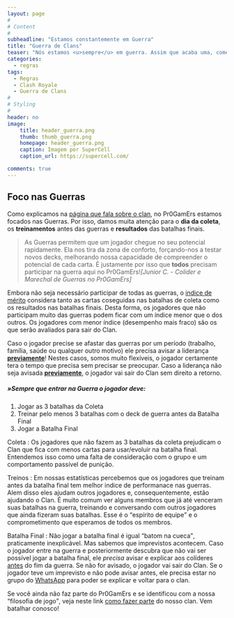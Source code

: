 ```yaml
---
layout: page
#
# Content
#
subheadline: "Estamos constantemente em Guerra"
title: "Guerra de Clans"
teaser: "Nós estamos <u>sempre</u> em guerra. Assim que acaba uma, começamos a outra."
categories:
  - regras
tags:
  - Regras
  - Clash Royale
  - Guerra de Clans
#
# Styling
#
header: no
image:
    title: header_guerra.png
    thumb: thumb_guerra.png
    homepage: header_guerra.png
    caption: Imagem por SuperCell
    caption_url: https://supercell.com/

comments: true    
---
```


## Foco nas Guerras

Como explicamos na <a href="{{ site.url }}{{ site.baseurl }}/sobre" target="_blank">página que fala sobre o clan,</a> no Pr0GamErs estamos focados nas Guerras. Por isso, damos muita atenção para o <strong>dia da coleta</strong>, os <strong>treinamentos</strong> antes das guerras e <strong>resultados</strong> das batalhas finais.
<br>

> <span class="teaser">As Guerras permitem que um jogador chegue no seu potencial rapidamente. Ela nos tira da zona de conforto, forçando-nos a testar novos decks, melhorando nossa capacidade de compreender o potencial de cada carta. É justamente por isso que <strong>todos</strong> precisam participar na guerra aqui no Pr0GamErs!</span><cite>[Junior C. - Colider e Marechal de Guerras no Pr0GamErs]</cite>

 Embora não seja necessário participar de todas as guerras, o <a href="{{ site.url }}{{ site.baseurl }}/regras/indice_de_merito" target="_blank">indice de mérito</a> considera tanto as cartas coseguidas nas batalhas de coleta como os resultados nas batalhas finais. Desta forma, os jogadores que não participam muito das guerras podem ficar com um índice menor que o dos outros. Os jogadores com menor índice (desempenho mais fraco) são os que serão avaliados para sair do Clan. <br>

Caso o jogador precise se afastar das guerras por um período (trabalho, família, saúde ou qualquer outro motivo) ele precisa avisar a liderança <strong><u>previamente</u></strong>! Nestes casos, somos muito flexíveis, o jogador certamente tera o tempo que precisa sem precisar se preocupar. Caso a liderança não seja avisada <strong><u>previamente</u></strong>, o jogador vai sair do Clan sem direito a retorno.


##### »Sempre que entrar na Guerra o jogador deve:

<ol>
  <li>Jogar as 3 batalhas da Coleta</li>
  <li>Treinar pelo menos 3 batalhas com o deck de guerra antes da Batalha Final</li>
  <li>Jogar a Batalha Final</li>
</ol>

Coleta
: Os jogadores que não fazem as 3 batalhas da coleta prejudicam o Clan que fica com menos cartas para usar/evoluir na batalha final. Entendemos isso como uma falta de consideração com o grupo e um comportamento passível de punição.

Treinos
: Em nossas estatísticas percebemos que os jogadores que treinam antes da batalha final tem melhor indice de performanace nas guerras. Alem disso eles ajudam outros jogadores e, consequentemente, estão ajudando o Clan. É muito comum ver alguns membros que já até venceram suas batalhas na guerra, treinando e conversando com outros jogadores que ainda fizeram suas batalhas. Esse é o <q>espírito de equipe</q> e o comprometimento que esperamos de todos os membros.

Batalha Final
: Não jogar a batalha final é igual <q>batom na cueca</q>, praticamente inexplicável. Mas sabemos que imprevistos acontecem. Caso o jogador entre na guerra e posteriormente descubra que não vai ser possível jogar a batalha final, ele <em>precisa</em> avisar e explicar aos colíderes <u>antes</u> do fim da guerra. Se não for avisado, o jogador vai sair do Clan. Se o jogador teve um imprevisto e não pode avisar antes, ele precisa estar no grupo do <a href="{{ site.url }}{{ site.baseurl }}/regras/grupo_no_whatsapp" target="_blank">WhatsApp</a> para poder se explicar e voltar para o clan.

Se você ainda não faz parte do Pr0GamErs e se identificou com a nossa <q>filosofia de jogo</q>, veja neste link <a href="{{ site.url }}{{ site.baseurl }}/regras/faca_parte_do_pr0gamers" target="_blank">como fazer parte</a> do nosso clan. Vem batalhar conosco!
